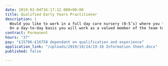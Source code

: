 ```yaml
---
date: 2019-02-04T16:17:12.000+00:00
title: Qualified Early Years Practitioner
description: |
  Would you like to work in a full day care nursery (0-5’s) where you feel valued and part of a supportive team?
  On a day-to-day basis you will work as a valued member of the team to ensure that all children receive high quality care and support, are kept safe, and receive rich and stimulating play experiences which meet their individual learning needs.
contract: Permanent
hours: "37"
pay: "£15796-£16758 dependant on qualification and experience"
application_link: "/uploads/2019/10/14/19-10 Information Sheet.docx"
published: false

---
```

